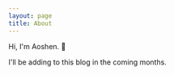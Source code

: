 ```yaml
---
layout: page
title: About
---
```


Hi, I'm Aoshen. 👋

I'll be adding to this blog in the coming months.
